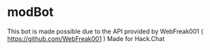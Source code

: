 # modBot
This bot is made possible due to the API provided by WebFreak001 ( https://github.com/WebFreak001 )
Made for Hack.Chat
